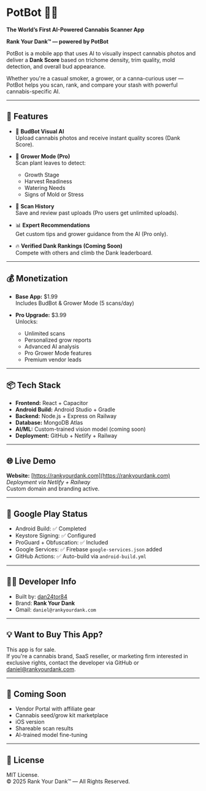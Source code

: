 # PotBot 🌿🤖  
**The World’s First AI-Powered Cannabis Scanner App**

**Rank Your Dank™ — powered by PotBot**

PotBot is a mobile app that uses AI to visually inspect cannabis photos and deliver a **Dank Score** based on trichome density, trim quality, mold detection, and overall bud appearance.

Whether you're a casual smoker, a grower, or a canna-curious user — PotBot helps you scan, rank, and compare your stash with powerful cannabis-specific AI.

---

## 🚀 Features

- 📸 **BudBot Visual AI**  
  Upload cannabis photos and receive instant quality scores (Dank Score).

- 🌱 **Grower Mode (Pro)**  
  Scan plant leaves to detect:
  - Growth Stage  
  - Harvest Readiness  
  - Watering Needs  
  - Signs of Mold or Stress  

- 💾 **Scan History**  
  Save and review past uploads (Pro users get unlimited uploads).

- 📊 **Expert Recommendations**  
  Get custom tips and grower guidance from the AI (Pro only).

- 🔥 **Verified Dank Rankings (Coming Soon)**  
  Compete with others and climb the Dank leaderboard.

---

## 💰 Monetization

- **Base App:** $1.99  
  Includes BudBot & Grower Mode (5 scans/day)

- **Pro Upgrade:** $3.99  
  Unlocks:
  - Unlimited scans  
  - Personalized grow reports  
  - Advanced AI analysis  
  - Pro Grower Mode features  
  - Premium vendor leads

---

## 📦 Tech Stack

- **Frontend:** React + Capacitor
- **Android Build:** Android Studio + Gradle
- **Backend:** Node.js + Express on Railway
- **Database:** MongoDB Atlas
- **AI/ML:** Custom-trained vision model (coming soon)
- **Deployment:** GitHub + Netlify + Railway

---

## 🌐 Live Demo

**Website:** [https://rankyourdank.com](https://rankyourdank.com)  
_Deployment via Netlify + Railway_  
Custom domain and branding active.

---

## 📲 Google Play Status

- Android Build: ✅ Completed  
- Keystore Signing: ✅ Configured  
- ProGuard + Obfuscation: ✅ Included  
- Google Services: ✅ Firebase `google-services.json` added  
- GitHub Actions: ✅ Auto-build via `android-build.yml`

---

## 👨‍💻 Developer Info

- Built by: [dan24tor84](https://github.com/dan24tor84)  
- Brand: **Rank Your Dank**  
- Gmail: `daniel@rankyourdank.com`

---

## 💡 Want to Buy This App?

This app is for sale.  
If you're a cannabis brand, SaaS reseller, or marketing firm interested in exclusive rights, contact the developer via GitHub or [daniel@rankyourdank.com](mailto:daniel@rankyourdank.com).

---

## 🧠 Coming Soon

- Vendor Portal with affiliate gear
- Cannabis seed/grow kit marketplace
- iOS version
- Shareable scan results
- AI-trained model fine-tuning

---

## 📝 License

MIT License.  
© 2025 Rank Your Dank™ — All Rights Reserved.
